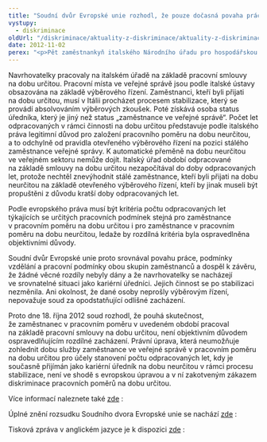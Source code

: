 ```yaml
---
title: "Soudní dvůr Evropské unie rozhodl, že pouze dočasná povaha práce nemůže být objektivním důvodem ospravedlňujícím nerovné zacházení zaměstnanců ve veřejné správě"
vystupy:
  - diskriminace
oldUrl: "/diskriminace/aktuality-z-diskriminace/aktuality-z-diskriminace-2012/soudni-dvur-evropske-unie-rozhodl-ze-pouze-docasna-povaha-prace-nemuze-byt-objektivnim-d/"
date: 2012-11-02
perex: "<p>Pět zaměstnankyň italského Národního úřadu pro hospodářskou soutěž se obrátilo na Soudní dvůr Evropské unie, aby se vyjádřil k souladu italské legislativy s evropskou právní úpravou.</p>"
---
```


<!-- imported from the old website -->

<p class="align-blok">Navrhovatelky pracovaly na italském úřadě na základě pracovní smlouvy na dobu určitou. Pracovní místa ve veřejné správě jsou podle italské ústavy obsazována na základě výběrového řízení. Zaměstnanci, kteří byli přijati na dobu určitou, musí v Itálii procházet procesem stabilizace, který se provádí absolvováním výběrových zkoušek. Poté získává osoba status úředníka, který je jiný než status „zaměstnance ve veřejné správě“. Počet let odpracovaných v rámci činnosti na dobu určitou představuje podle italského práva legitimní důvod pro založení pracovního poměru na dobu neurčitou, a to odchylně od pravidla otevřeného výběrového řízení na pozici stálého zaměstnance veřejné správy. K automatické přeměně na dobu neurčitou ve veřejném sektoru nemůže dojít. Italský úřad období odpracované na základě smlouvy na dobu určitou nezapočítával do doby odpracovaných let, protože nechtěl znevýhodnit stálé zaměstnance, kteří byli přijati na dobu neurčitou na základě otevřeného výběrového řízení, kteří by jinak museli být propuštěni z důvodu kratší doby odpracovaných let.</p><p class="align-blok">Podle evropského práva musí být kritéria počtu odpracovaných let týkajících se určitých pracovních podmínek stejná pro zaměstnance v pracovním poměru na dobu určitou i pro zaměstnance v pracovním poměru na dobu neurčitou, ledaže by rozdílná kritéria byla ospravedlněna objektivními důvody.</p><p class="align-blok">Soudní dvůr Evropské unie proto srovnával povahu práce, podmínky vzdělání a pracovní podmínky obou skupin zaměstnanců a dospěl k závěru, že žádné věcné rozdíly nebyly dány a že navrhovatelky se nacházejí ve srovnatelné situaci jako kariérní úředníci. Jejich činnost se po stabilizaci nezměnila. Ani okolnost, že dané osoby neprošly výběrovým řízení, nepovažuje soud za opodstatňující odlišné zacházení. </p><p class="align-blok">Proto dne 18. října 2012 soud rozhodl, že pouhá skutečnost, že zaměstnanec v pracovním poměru v uvedeném období pracoval na základě pracovní smlouvy na dobu určitou, není objektivním důvodem ospravedlňujícím rozdílné zacházení. Právní úprava, která neumožňuje zohlednit dobu služby zaměstnance ve veřejné správě v pracovním poměru na dobu určitou pro účely stanovení počtu odpracovaných let, kdy je současně přijímán jako kariérní úředník na dobu neurčitou v rámci procesu stabilizace, není ve shodě s evropskou úpravou a v ní zakotveným zákazem diskriminace pracovních poměrů na dobu určitou.</p><p>Více informací naleznete také <a title="Otevření do nového okna" href="http://nssinfo.blogspot.cz/2012/10/sama-skutecnost-ze-zamestnanec-ve.html" target="_blank">zde</a> : </p><p>Úplné znění rozsudku Soudního dvora Evropské unie se nachází <a title="Otevření do nového okna" href="http://curia.europa.eu/juris/document/document.jsf?text=&amp;docid=128655&amp;pageIndex=0&amp;doclang=CS&amp;mode=lst&amp;dir=&amp;occ=first&amp;part=1&amp;cid=915219" target="_blank">zde</a> : </p><p>Tisková zpráva v anglickém jazyce je k dispozici <a title="Otevření do nového okna" href="http://curia.europa.eu/jcms/upload/docs/application/pdf/2012-10/cp120134en.pdf" target="_blank">zde</a> : </p>
